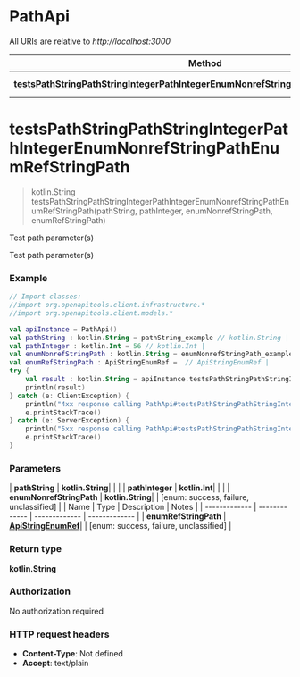 # PathApi

All URIs are relative to *http://localhost:3000*

| Method | HTTP request | Description |
| ------------- | ------------- | ------------- |
| [**testsPathStringPathStringIntegerPathIntegerEnumNonrefStringPathEnumRefStringPath**](PathApi.md#testsPathStringPathStringIntegerPathIntegerEnumNonrefStringPathEnumRefStringPath) | **GET** /path/string/{path_string}/integer/{path_integer}/{enum_nonref_string_path}/{enum_ref_string_path} | Test path parameter(s) |


<a id="testsPathStringPathStringIntegerPathIntegerEnumNonrefStringPathEnumRefStringPath"></a>
# **testsPathStringPathStringIntegerPathIntegerEnumNonrefStringPathEnumRefStringPath**
> kotlin.String testsPathStringPathStringIntegerPathIntegerEnumNonrefStringPathEnumRefStringPath(pathString, pathInteger, enumNonrefStringPath, enumRefStringPath)

Test path parameter(s)

Test path parameter(s)

### Example
```kotlin
// Import classes:
//import org.openapitools.client.infrastructure.*
//import org.openapitools.client.models.*

val apiInstance = PathApi()
val pathString : kotlin.String = pathString_example // kotlin.String | 
val pathInteger : kotlin.Int = 56 // kotlin.Int | 
val enumNonrefStringPath : kotlin.String = enumNonrefStringPath_example // kotlin.String | 
val enumRefStringPath : ApiStringEnumRef =  // ApiStringEnumRef | 
try {
    val result : kotlin.String = apiInstance.testsPathStringPathStringIntegerPathIntegerEnumNonrefStringPathEnumRefStringPath(pathString, pathInteger, enumNonrefStringPath, enumRefStringPath)
    println(result)
} catch (e: ClientException) {
    println("4xx response calling PathApi#testsPathStringPathStringIntegerPathIntegerEnumNonrefStringPathEnumRefStringPath")
    e.printStackTrace()
} catch (e: ServerException) {
    println("5xx response calling PathApi#testsPathStringPathStringIntegerPathIntegerEnumNonrefStringPathEnumRefStringPath")
    e.printStackTrace()
}
```

### Parameters
| **pathString** | **kotlin.String**|  | |
| **pathInteger** | **kotlin.Int**|  | |
| **enumNonrefStringPath** | **kotlin.String**|  | [enum: success, failure, unclassified] |
| Name | Type | Description  | Notes |
| ------------- | ------------- | ------------- | ------------- |
| **enumRefStringPath** | [**ApiStringEnumRef**](.md)|  | [enum: success, failure, unclassified] |

### Return type

**kotlin.String**

### Authorization

No authorization required

### HTTP request headers

 - **Content-Type**: Not defined
 - **Accept**: text/plain

